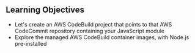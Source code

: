 ## Learning Objectives

* Let's create an AWS CodeBuild project that points to that AWS CodeCommit repository containing your JavaScript module
* Explore the managed AWS CodeBuild container images, with Node.js pre-installed